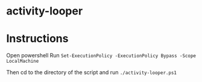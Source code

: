 # activity-looper


# Instructions

Open powershell
Run ```Set-ExecutionPolicy -ExecutionPolicy Bypass -Scope LocalMachine```

Then cd to the directory of the script and run  ```./activity-looper.ps1```
